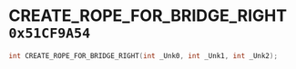 # CREATE_ROPE_FOR_BRIDGE_RIGHT `0x51CF9A54`

```cpp
int CREATE_ROPE_FOR_BRIDGE_RIGHT(int _Unk0, int _Unk1, int _Unk2);
```